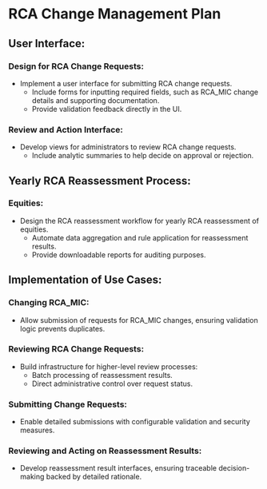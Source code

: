 # RCA Change Management Plan

## User Interface:
### Design for RCA Change Requests:
- Implement a user interface for submitting RCA change requests.
  - Include forms for inputting required fields, such as RCA_MIC change details and supporting documentation.
  - Provide validation feedback directly in the UI.

### Review and Action Interface:
- Develop views for administrators to review RCA change requests.
  - Include analytic summaries to help decide on approval or rejection.

## Yearly RCA Reassessment Process:
### Equities:
- Design the RCA reassessment workflow for yearly RCA reassessment of equities.
  - Automate data aggregation and rule application for reassessment results.
  - Provide downloadable reports for auditing purposes.

## Implementation of Use Cases:
### Changing RCA_MIC:
- Allow submission of requests for RCA_MIC changes, ensuring validation logic prevents duplicates.

### Reviewing RCA Change Requests:
- Build infrastructure for higher-level review processes:
  - Batch processing of reassessment results.
  - Direct administrative control over request status.

### Submitting Change Requests:
- Enable detailed submissions with configurable validation and security measures.

### Reviewing and Acting on Reassessment Results:
- Develop reassessment result interfaces, ensuring traceable decision-making backed by detailed rationale.